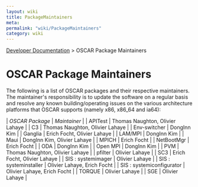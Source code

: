```yaml
---
layout: wiki
title: PackageMaintainers
meta: 
permalink: "wiki/PackageMaintainers"
category: wiki
---
```

<!-- Name: PackageMaintainers -->
<!-- Version: 8 -->
<!-- Author: dikim -->

[Developer Documentation](DevelDocs) > OSCAR Package Maintainers

# OSCAR Package Maintainers

The following is a list of OSCAR packages and their respective maintainers.  The maintainer's responsibility is to update the software on a regular basis and resolve any known building/operating issues on the various architecture platforms that OSCAR supports (namely x86, x86_64 and ia64):

| *OSCAR Package* | *Maintainer* |
| APITest             | Thomas Naughton, Olivier Lahaye  |
| C3                  | Thomas Naughton, Olivier Lahaye  |
| Env-switcher        | DongInn Kim     |
| Ganglia             | Erich Focht, Olivier Lahaye      |
| LAM/MPI             | DongInn Kim     |
| Maui                | DongInn Kim, Olivier Lahaye     |
| MPICH               | Erich Focht      |
| NetBootMgr         | Erich Focht      |
| ODA                 | DongInn Kim     |
| Open MPI            | DongInn Kim     |
| PVM                 | Thomas Naughton, Olivier Lahaye  |
| pfilter             | Olivier Lahaye       |
| SC3                 | Erich Focht, Olivier Lahaye      |
| SIS : systemimager        | Olivier Lahaye  |
| SIS : systeminstaller     | Olivier Lahaye, Erich Focht |
| SIS : systemiconfigurator | Olivier Lahaye, Erich Focht |
| TORQUE              | Olivier Lahaye   |
| SGE                 | Olivier Lahaye   |
